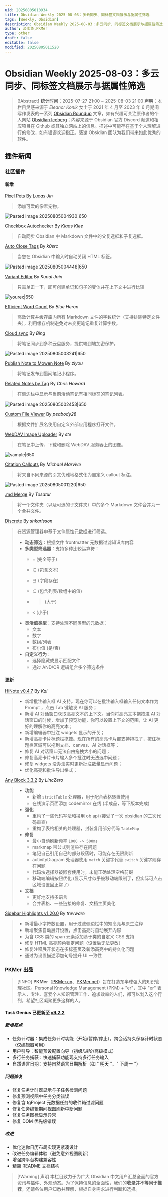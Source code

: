 ```yaml
---
uid: 20250805010934
title: Obsidian Weekly 2025-08-03：多云同步、同标签文档展示与据属性筛选
tags: [Weekly, Obsidian]
description: Obsidian Weekly 2025-08-03：多云同步、同标签文档展示与据属性筛选
author: 淡水鱼,PKMer
type: other
draft: false
editable: false
modified: 20250805011520
---
```


# Obsidian Weekly 2025-08-03：多云同步、同标签文档展示与据属性筛选

> [!Abstract]
> **统计时间**：2025-07-27 21:00 ~ 2025-08-03 21:00
> **声明**：本栏目灵感来源于 _Eleanor Konik_ 女士于 2021 年 4 月至 2023 年 6 月期间写作发表的一系列 [Obsidian Roundup](https://www.eleanorkonik.com/tag/roundup/) 文章，如有兴趣可关注原作者的个人网站 [Obsidian Iceberg](https://www.eleanorkonik.com/)；内容来源于 Obsidian 官方 Discord 频道和相应项目在 Github 或其独立网站上的信息。描述中可能存在基于个人理解进行的修改，如有错谬欢迎指正。感谢 Obsidian 团队为我们带来如此优秀的软件。

## 插件新闻

### 社区插件

#### 新增

[Pixel Pets](https://obsidian.md/plugins?id=pixel-pets) By _Lucas Jin_

> 添加可爱的像素宠物。

![Pasted image 20250805004930|650](https://cdn.pkmer.cn/images/Pasted%20image%2020250805004930.png!pkmer)

[Checkbox Autochecker](https://obsidian.md/plugins?id=checkbox-autochecker) By _Klaas Klee_

> 自动同步 Obsidian 中 Markdown 文件中的父复选框和子复选框。

[Auto Close Tags](https://obsidian.md/plugins?id=auto-close-tags) By _k0src_

> 当您在 Obsidian 中输入时自动关闭 HTML 标签。

![Pasted image 20250805004448|650](https://cdn.pkmer.cn/images/Pasted%20image%2020250805004448.png!pkmer)

[Variant Editor](https://obsidian.md/plugins?id=variant-editor) By _Kunal Jain_

> 只需单击一下，即可创建单词和句子的变体并在上下文中进行比较

![yourex|650](https://cdn.pkmer.cn/images/yourex.gif!pkmer)

[Efficient Word Count](https://obsidian.md/plugins?id=efficient-word-count) By _Blue Heron_

> 高效计算并缓存库内所有 Markdown 文件的字数统计（支持排除特定文件夹），利用缓存机制避免对未变更笔记重复计算字数。

[Cloud sync](https://obsidian.md/plugins?id=cloud-sync) By _Bing_

> 将笔记同步到多种云盘服务，提供端到端加密保护。

![Pasted image 20250805003241|650](https://cdn.pkmer.cn/images/Pasted%20image%2020250805003241.png!pkmer)

[Publish Note to Mowen Note](https://obsidian.md/plugins?id=publish-note-to-mowen) By _ziyou_

> 将笔记发布到墨问笔记小程序。

[Related Notes by Tag](https://obsidian.md/plugins?id=related-notes-by-tag) By _Chris Howard_

> 在侧边栏中显示与当前活动笔记有相同标签的笔记列表。

![Pasted image 20250805002453|650](https://cdn.pkmer.cn/images/Pasted%20image%2020250805002453.png!pkmer)

[Custom File Viewer](https://obsidian.md/plugins?id=custom-file-viewer) By _peabody28_

> 根据文件扩展名使用自定义外部应用程序打开文件。

[WebDAV Image Uploader](https://obsidian.md/plugins?id=webdav-image-uploader) By _ste_

> 在笔记中上传、下载和删除 WebDAV 服务器上的图像。

![sample|650](https://cdn.pkmer.cn/images/sample.gif)

[Citation Callouts](https://obsidian.md/plugins?id=citation-callouts) By _Michael Marvive_

> 将来自不同来源的引文优雅地格式化为自定义 callout 标注。

![Pasted image 20250805001220|650](https://cdn.pkmer.cn/images/Pasted%20image%2020250805001220.png!pkmer)

[.md Merge](https://obsidian.md/plugins?id=md-merge) By _Tosatur_

> 将一个文件夹（以及可选的子文件夹）中的多个 Markdown 文件合并为一个合并文件。

[Discrete](https://obsidian.md/plugins?id=discrete) By _shkarlsson_

> 在资源管理器中基于文件属性元数据进行筛选。
> - **动态筛选**：根据文件 frontmatter 元数据过滤知识库内容
> - **多类型筛选器**：支持多种比较运算符：
>     - = (完全等于)
>     - ∈ (包含文本)
>     - ∃ (字段存在)
>     - ⊂ (包含列表/数组中的值)
>
>     - > (大于)
>
>     - < (小于)
> - **灵活值类型**：支持处理不同类型的元数据：
>     - 文本
>     - 数字
>     - 数组/列表
>     - 布尔值 (是/否)
> - **自定义行为**：
>     - 选择隐藏或显示匹配文件
>     - 通过 AND/OR 逻辑组合多个筛选条件

#### 更新

[HiNote v0.4.7](https://github.com/CatMuse/HiNote/releases/tag/0.4.7) By _Kai_

> - 新增批注输入框 AI 支持。现在你可以在批注输入框输入任何文本作为 Prompt ，点击 Tab 键触发 AI 服务；
> - 新增 AI 对话窗口获取高亮文本的上下文。当你将高亮文本拖拽进 AI 对话窗口的时候，增加了预览功能，你可以设置上下文的范围，让 AI 更好的理解你的高亮文本；
> - 新增编辑器中批注 widgets 显示的开关；
> - 新增高亮卡片标题栏拖拽。现在所有的高亮卡片都支持拖拽了，按住标题栏区域可以拖到文档、canvas、AI 对话框等；
> - 修复 AI 对话窗口无法自由拖拽大小的问题；
> - 修复高亮卡片卡片输入多个批注时无法选中问题；
> - 修复 widgets 没办法实时更新批注数量显示问题；
> - 优化高亮和批注导出格式；

[Any Block 3.3.2](https://github.com/any-block/any-block/releases/tag/3.3.2) By _LincZero_

> - **功能**
>     - 新增 `strictTable` 处理器，用于配合表格转置使用
>     - 在线演示页面添加 codemirror 在线 (半成品，等下版本完成)
> - **强化**
>     - 重构了一些代码写法和换用 ob api (接受了一次 obsidian 的二次代码审查)
>     - 重构了表格相关的处理器，封装复用部分代码 `TableMap`
> - **修复**
>     - 最小自动刷新频率 `1000 -> 500ms`
>     - markmap 带公式则渲染存在问题
>     - 笔记自己引用自己的部分段落时，可能存在无限刷新
>     - activityDiagram 处理器使用 `match` 关键字代替 `switch` 关键字则存在问题
>     - 代码块选择器被嵌套使用时，未能正确处理空格前缀
>     - 移动端编辑按钮优化 (显示尺寸似乎被移动端限制了，但实际可点击区域设置回正常了)
> - **文档**
>     - 更好地支持多语言
>     - 合并表格、一些链接的修复、文档主页美化

[Sidebar Highlights v1.20.0](https://github.com/trevware/obsidian-sidebar-highlights/releases/tag/1.20.0) By _trevware_

> - 新增最小字符数设置，用于过滤侧边栏中的短高亮与原生注释
> - 新增聚焦自动展开设置，点击高亮时自动展开内容
> - 为含 CSS 类的 span 元素添加基于类的自定义 CSS 支持
> - 修复 HTML 高亮颜色锁定问题（设置后无法更改）
> - 修复注释展开状态在多标签页及新添高亮中的持久化问题
> - 通过为设置描述添加句号提升 UI 一致性

### PKMer 出品

> [!INFO]
> **PKMer**（[PKMer.cn](https://pkmer.cn/)、[PKMer.net](https://pkmer.net/)）旨在打造东半球强大的知识管理社区。Personal Knowledge Management (PKM) + "er"，其中 "er" 表示人，专注、喜爱个人知识管理工作、追求效率的人们，都可以划入这个行列，希望社区凝聚更多这样的人。

#### Task Genius 已更新至 [v9.2.2](https://github.com/Quorafind/Obsidian-Task-Genius/releases/tag/9.2.2)

##### 新增亮点

- 任务计时器：集成任务计时功能（开始/暂停/停止），跨会话持久保存计时状态（仅编辑器可用）
- 用户引导：智能预设配置向导（初级/进阶/高级模式）
- 多行任务捕获：快速捕获功能现支持多行任务输入
- 自然语言日期：支持自然语言日期解析（如 " 明天 "、" 下周一 "）

##### 问题修复

- 修复任务计时器显示与子任务检测问题
- 修复预测视图中任务分类错误
- 修复含 tgProject 元数据任务的收件箱过滤问题
- 修复任务编辑期间视图刷新中断问题
- 修复任务图标显示异常
- 修复 DOM 优先级错误

##### 改进

- 优化迷你日历布局实现更紧凑设计
- 改进任务编辑体验（避免意外视图刷新）
- 增强跨平台构建兼容性
- 精简 README 文档结构

> [!Warning] 声明
> 本栏目致力于为广大 Obsidian 中文用户汇总全面的官方资讯与插件、外观动态。为了保持信息的全面性，我们的**收录并不等同于推荐**，还请各位用户知悉并理解，根据自身需求进行判断和选择。


